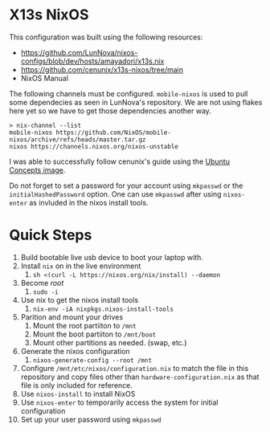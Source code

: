 # X13s NixOS

This configuration was built using the following resources:
- https://github.com/LunNova/nixos-configs/blob/dev/hosts/amayadori/x13s.nix
- https://github.com/cenunix/x13s-nixos/tree/main
- NixOS Manual

The following channels must be configured. `mobile-nixos` is used to pull some dependecies as
seen in LunNova's repository. We are not using flakes here yet so we have to get those
dependencies another way.

```
> nix-channel --list
mobile-nixos https://github.com/NixOS/mobile-nixos/archive/refs/heads/master.tar.gz
nixos https://channels.nixos.org/nixos-unstable
```

I was able to successfully follow cenunix's guide using the
[Ubuntu Concepts image](https://launchpad.net/~ubuntu-concept/+archive/ubuntu/x13s).


Do not forget to set a password for your account using `mkpasswd` or the `initialHashedPassword`
option. One can use `mkpasswd` after using `nixos-enter` as invluded in the nixos install tools.

# Quick Steps

1. Build bootable live usb device to boot your laptop with.
2. Install `nix` on in the live environment
   1. `sh <(curl -L https://nixos.org/nix/install) --daemon`
3. Become *root*
   1. `sudo -i`
4. Use nix to get the nixos install tools
   1. `nix-env -iA nixpkgs.nixos-install-tools`
5. Parition and mount your drives
   1. Mount the root partiiton to `/mnt`
   2. Mount the boot partiiton to `/mnt/boot`
   3. Mount other partitions as needed. (swap, etc.)
6. Generate the nixos configuration
   1. `nixos-generate-config --root /mnt`
7. Configure `/mnt/etc/nixos/configuration.nix` to match the file in this repository and
  copy files other than `hardware-configuration.nix` as that file is only included for
  reference.
8. Use `nixos-install` to install NixOS
9. Use `nixos-enter` to temporarily access the system for initial configuration
10. Set up your user password using `mkpasswd`
